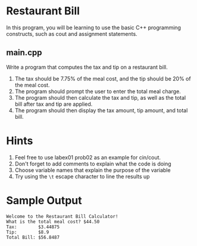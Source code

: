 # Restaurant Bill
In this program, you will be learning to use the basic C++ programming constructs, such as cout and assignment statements.

## main.cpp
Write a program that computes the tax and tip on a restaurant bill.
1. The tax should be 7.75% of the meal cost, and the tip should be 20% of the meal cost.
1. The program should prompt the user to enter the total meal charge.
1. The program should then calculate the tax and tip, as well as the total bill after tax and tip are applied.
1. The program should then display the tax amount, tip amount, and total bill.

# Hints
1. Feel free to use labex01 prob02 as an example for cin/cout.
1. Don't forget to add comments to explain what the code is doing
1. Choose variable names that explain the purpose of the variable
1. Try using the `\t` <tab> escape character to line the results up

# Sample Output
```
Welcome to the Restaurant Bill Calculator!
What is the total meal cost? $44.50
Tax:        $3.44875
Tip:        $8.9
Total Bill: $56.8487
```
